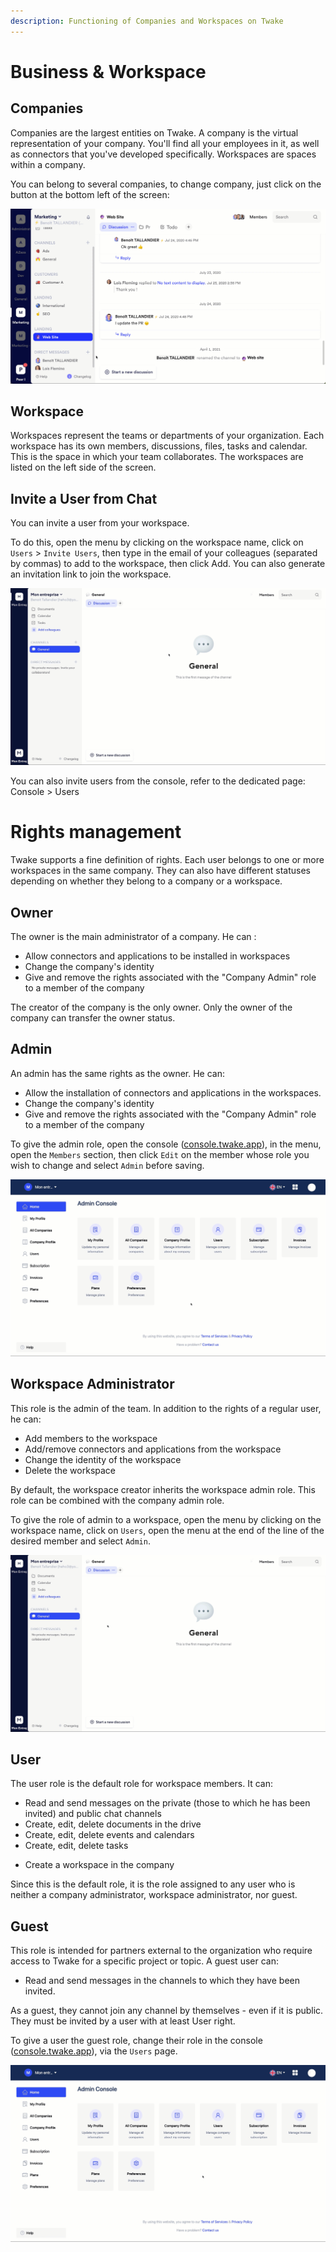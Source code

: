 ```yaml
---
description: Functioning of Companies and Workspaces on Twake
---
```


# Business & Workspace

## Companies

Companies are the largest entities on Twake. A company is the virtual representation of your company. You'll find all your employees in it, as well as connectors that you've developed specifically. Workspaces are spaces within a company.

You can belong to several companies, to change company, just click on the button at the bottom left of the screen:

![](../assets/changecomp.gif)

<!--- La distinction Entreprise/Espace de travail mériterait d'être complétée pour être plus claire --->

## Workspace

Workspaces represent the teams or departments of your organization. Each workspace has its own members, discussions, files, tasks and calendar. This is the space in which your team collaborates.
The workspaces are listed on the left side of the screen.


## Invite a User from Chat

You can invite a user from your workspace.

To do this, open the menu by clicking on the workspace name, click on `Users` &gt; `Invite Users`, then type in the email of your colleagues \(separated by commas\) to add to the workspace, then click Add. You can also generate an invitation link to join the workspace.

![](../assets/invitefromtwake.gif)



You can also invite users from the console, refer to the dedicated page: Console > Users





# Rights management

Twake supports a fine definition of rights. Each user belongs to one or more workspaces in the same company. They can also have different statuses depending on whether they belong to a company or a workspace.

## Owner

The owner is the main administrator of a company. He can : 

* Allow connectors and applications to be installed in workspaces
* Change the company's identity
* Give and remove the rights associated with the "Company Admin" role to a member of the company

The creator of the company is the only owner. Only the owner of the company can transfer the owner status.



## Admin

An admin has the same rights as the owner. He can:

* Allow the installation of connectors and applications in the workspaces.
* Change the company's identity
* Give and remove the rights associated with the "Company Admin" role to a member of the company

To give the admin role, open the console \([console.twake.app](https://console.twake.app)\), in the menu, open the `Members` section, then click `Edit` on the member whose role you wish to change and select `Admin` before saving.

![](../assets/setadmin.gif)



## Workspace Administrator

This role is the admin of the team. In addition to the rights of a regular user, he can:

* Add members to the workspace
* Add\/remove connectors and applications from the workspace
* Change the identity of the workspace
* Delete the workspace

By default, the workspace creator inherits the workspace admin role. This role can be combined with the company admin role.

To give the role of admin to a workspace, open the menu by clicking on the workspace name, click on `Users`, open the menu at the end of the line of the desired member and select `Admin`.

![](../assets/setwsadmin.gif)




## User

The user role is the default role for workspace members. It can:

* Read and send messages on the private \(those to which he has been invited\) and public chat channels
* Create, edit, delete documents in the drive
* Create, edit, delete events and calendars
* Create, edit, delete tasks 
<!-- What is "tables" in the English version? --> 
* Create a workspace in the company

Since this is the default role, it is the role assigned to any user who is neither a company administrator, workspace administrator, nor guest.

## Guest

This role is intended for partners external to the organization who require access to Twake for a specific project or topic. A guest user can:

* Read and send messages in the channels to which they have been invited.

As a guest, they cannot join any channel by themselves - even if it is public. They must be invited by a user with at least User right.

To give a user the guest role, change their role in the console \([console.twake.app](https://console.twake.app)\), via the `Users` page.

![](../assets/setguest.gif)

<!-- Nécessaire de préciser ici comment inviter un utilisateur externe avec le statut "Invité" par défaut; nécessaire de l'ajouter d'abord dans la console, puis changer ses droits? -->

